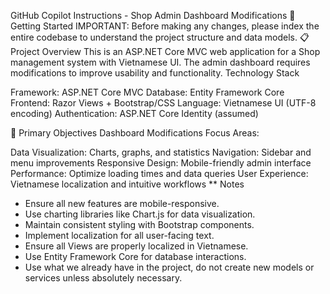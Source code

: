 GitHub Copilot Instructions - Shop Admin Dashboard Modifications
🚀 Getting Started
IMPORTANT: Before making any changes, please index the entire codebase to understand the project structure and data models.
📋 Project Overview
This is an ASP.NET Core MVC web application for a Shop management system with Vietnamese UI. The admin dashboard requires modifications to improve usability and functionality.
Technology Stack

Framework: ASP.NET Core MVC
Database: Entity Framework Core
Frontend: Razor Views + Bootstrap/CSS
Language: Vietnamese UI (UTF-8 encoding)
Authentication: ASP.NET Core Identity (assumed)

🎯 Primary Objectives
Dashboard Modifications Focus Areas:

Data Visualization: Charts, graphs, and statistics
Navigation: Sidebar and menu improvements
Responsive Design: Mobile-friendly admin interface
Performance: Optimize loading times and data queries
User Experience: Vietnamese localization and intuitive workflows
** Notes
- Ensure all new features are mobile-responsive.
- Use charting libraries like Chart.js for data visualization.
- Maintain consistent styling with Bootstrap components.
- Implement localization for all user-facing text.
- Ensure all Views are properly localized in Vietnamese.
- Use Entity Framework Core for database interactions.
- Use what we already have in the project, do not create new models or services unless absolutely necessary.